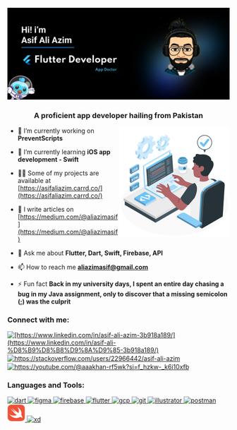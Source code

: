[![MasterHead](https://raw.githubusercontent.com/AsifAliAzim/AsifAliAzim/main/Group%202432.png)](https://raw.githubusercontent.com/AsifAliAzim/AsifAliAzim/main/Group%202432.png)

<h3 align="center">A proficient app developer hailing from Pakistan</h3>
<img align="right" alt="Coding" width="250" src="https://raw.githubusercontent.com/AsifAliAzim/AsifAliAzim/4ab349d1127cd2ca76a1118ef8e52dd0dc0f188c/hello.svg">

- 🔭 I’m currently working on **PreventScripts**

- 🌱 I’m currently learning **iOS app development - Swift**

- 👨‍💻 Some of my projects are available at [https://asifaliazim.carrd.co/](https://asifaliazim.carrd.co/)

- 📝 I write articles on [https://medium.com/@aliazimasif](https://medium.com/@aliazimasif)

- 💬 Ask me about **Flutter, Dart, Swift, Firebase, API**

- 📫 How to reach me **aliazimasif@gmail.com**

- ⚡ Fun fact **Back in my university days, I spent an entire day chasing a bug in my Java assignment, only to discover that a missing semicolon (;) was the culprit**

<h3 align="left">Connect with me:</h3>
<p align="left">
<a href="https://linkedin.com/in/https://www.linkedin.com/in/asif-ali-azim-3b918a189/" target="blank"><img align="center" src="https://raw.githubusercontent.com/rahuldkjain/github-profile-readme-generator/master/src/images/icons/Social/linked-in-alt.svg" alt="[https://www.linkedin.com/in/asif-ali-azim-3b918a189/](https://www.linkedin.com/in/asif-ali-%D8%B9%D8%B8%D9%8A%D9%85-3b918a189/)" height="30" width="40" /></a>
<a href="https://stackoverflow.com/users/https://stackoverflow.com/users/22966442/asif-ali-azim" target="blank"><img align="center" src="https://raw.githubusercontent.com/rahuldkjain/github-profile-readme-generator/master/src/images/icons/Social/stack-overflow.svg" alt="https://stackoverflow.com/users/22966442/asif-ali-azim" height="30" width="40" /></a>
<a href="https://www.youtube.com/c/https://youtube.com/@aaakhan-rf5wk?si=f_hzkw-_k6i10xfb" target="blank"><img align="center" src="https://raw.githubusercontent.com/rahuldkjain/github-profile-readme-generator/master/src/images/icons/Social/youtube.svg" alt="https://youtube.com/@aaakhan-rf5wk?si=f_hzkw-_k6i10xfb" height="30" width="40" /></a>
</p>

<h3 align="left">Languages and Tools:</h3>
<p align="left"> <a href="https://dart.dev" target="_blank" rel="noreferrer"> <img src="https://www.vectorlogo.zone/logos/dartlang/dartlang-icon.svg" alt="dart" width="40" height="40"/> </a> <a href="https://www.figma.com/" target="_blank" rel="noreferrer"> <img src="https://www.vectorlogo.zone/logos/figma/figma-icon.svg" alt="figma" width="40" height="40"/> </a> <a href="https://firebase.google.com/" target="_blank" rel="noreferrer"> <img src="https://www.vectorlogo.zone/logos/firebase/firebase-icon.svg" alt="firebase" width="40" height="40"/> </a> <a href="https://flutter.dev" target="_blank" rel="noreferrer"> <img src="https://www.vectorlogo.zone/logos/flutterio/flutterio-icon.svg" alt="flutter" width="40" height="40"/> </a> <a href="https://cloud.google.com" target="_blank" rel="noreferrer"> <img src="https://www.vectorlogo.zone/logos/google_cloud/google_cloud-icon.svg" alt="gcp" width="40" height="40"/> </a> <a href="https://git-scm.com/" target="_blank" rel="noreferrer"> <img src="https://www.vectorlogo.zone/logos/git-scm/git-scm-icon.svg" alt="git" width="40" height="40"/> </a> <a href="https://www.adobe.com/in/products/illustrator.html" target="_blank" rel="noreferrer"> <img src="https://www.vectorlogo.zone/logos/adobe_illustrator/adobe_illustrator-icon.svg" alt="illustrator" width="40" height="40"/> </a> <a href="https://postman.com" target="_blank" rel="noreferrer"> <img src="https://www.vectorlogo.zone/logos/getpostman/getpostman-icon.svg" alt="postman" width="40" height="40"/> </a> <a href="https://developer.apple.com/swift/" target="_blank" rel="noreferrer"> <img src="https://raw.githubusercontent.com/devicons/devicon/master/icons/swift/swift-original.svg" alt="swift" width="40" height="40"/> </a> <a href="https://www.adobe.com/products/xd.html" target="_blank" rel="noreferrer"> <img src="https://cdn.worldvectorlogo.com/logos/adobe-xd.svg" alt="xd" width="40" height="40"/> </a> </p>
